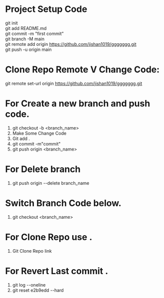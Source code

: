 # Project Setup Code <br/>
git init <br/>
git add README.md <br/>
git commit -m "first commit" <br/>
git branch -M main <br/>
git remote add origin https://github.com/jishan1019/ggggggg.git <br/>
git push -u origin main <br/>

# Clone Repo Remote V Change Code: <br/>
git remote set-url origin https://github.com/jishan1019/ggggggg.git
<br/>
# For Create a new branch and push code.
1. git checkout -b <branch_name> <br/>
2. Make Some Change Code
3. Git add .
4. git commit -m"commit"
5. git push origin <branch_name>

# For Delete branch
1. git push origin --delete branch_name

# Switch Branch Code below.
1. git checkout <branch_name> <br/>

# For Clone Repo use .
1. Git Clone Repo link

# For Revert Last commit .
1. git log --oneline
2.  git reset e2b9edd --hard

